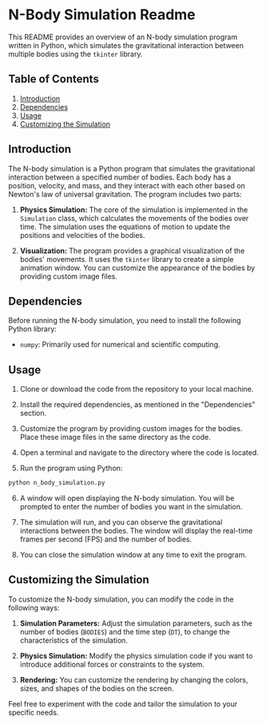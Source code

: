 
# N-Body Simulation Readme

This README provides an overview of an N-body simulation program written in Python, which simulates the gravitational interaction between multiple bodies using the `tkinter` library.

## Table of Contents
1. [Introduction](#introduction)
2. [Dependencies](#dependencies)
3. [Usage](#usage)
4. [Customizing the Simulation](#customizing-the-simulation)

## Introduction

The N-body simulation is a Python program that simulates the gravitational interaction between a specified number of bodies. Each body has a position, velocity, and mass, and they interact with each other based on Newton's law of universal gravitation. The program includes two parts:

1. **Physics Simulation:** The core of the simulation is implemented in the `Simulation` class, which calculates the movements of the bodies over time. The simulation uses the equations of motion to update the positions and velocities of the bodies.

2. **Visualization:** The program provides a graphical visualization of the bodies' movements. It uses the `tkinter` library to create a simple animation window. You can customize the appearance of the bodies by providing custom image files.

## Dependencies

Before running the N-body simulation, you need to install the following Python library:

- `numpy`:  Primarily used for numerical and scientific computing.


## Usage

1. Clone or download the code from the repository to your local machine.

2. Install the required dependencies, as mentioned in the "Dependencies" section.

3. Customize the program by providing custom images for the bodies. Place these image files in the same directory as the code.

4. Open a terminal and navigate to the directory where the code is located.

5. Run the program using Python:

```bash
python n_body_simulation.py
```

6. A window will open displaying the N-body simulation. You will be prompted to enter the number of bodies you want in the simulation.

7. The simulation will run, and you can observe the gravitational interactions between the bodies. The window will display the real-time frames per second (FPS) and the number of bodies.

8. You can close the simulation window at any time to exit the program.

## Customizing the Simulation

To customize the N-body simulation, you can modify the code in the following ways:

1. **Simulation Parameters:** Adjust the simulation parameters, such as the number of bodies (`BODIES`) and the time step (`DT`), to change the characteristics of the simulation.

2. **Physics Simulation:** Modify the physics simulation code if you want to introduce additional forces or constraints to the system.

3. **Rendering:** You can customize the rendering by changing the colors, sizes, and shapes of the bodies on the screen.

Feel free to experiment with the code and tailor the simulation to your specific needs.
